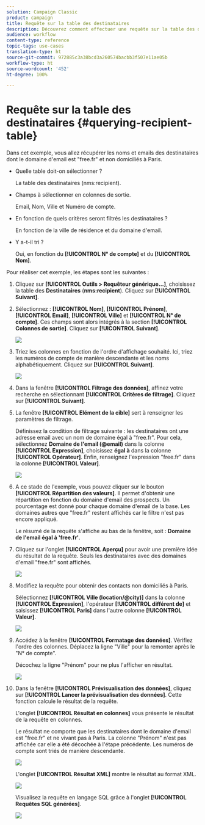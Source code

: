 ```yaml
---
solution: Campaign Classic
product: campaign
title: Requête sur la table des destinataires
description: Découvrez comment effectuer une requête sur la table des destinataires
audience: workflow
content-type: reference
topic-tags: use-cases
translation-type: ht
source-git-commit: 972885c3a38bcd3a260574bacbb3f507e11ae05b
workflow-type: ht
source-wordcount: '452'
ht-degree: 100%

---
```



# Requête sur la table des destinataires {#querying-recipient-table}

Dans cet exemple, vous allez récupérer les noms et emails des destinataires dont le domaine d&#39;email est &quot;free.fr&quot; et non domiciliés à Paris.

* Quelle table doit-on sélectionner ?

   La table des destinataires (nms:recipient).

* Champs à sélectionner en colonnes de sortie.

   Email, Nom, Ville et Numéro de compte.

* En fonction de quels critères seront filtrés les destinataires ?

   En fonction de la ville de résidence et du domaine d&#39;email.

* Y a-t-il tri ?

   Oui, en fonction du **[!UICONTROL N° de compte]** et du **[!UICONTROL Nom]**.

Pour réaliser cet exemple, les étapes sont les suivantes :

1. Cliquez sur **[!UICONTROL Outils > Requêteur générique...]**, choisissez la table des **Destinataires** (**nms:recipient**). Cliquez sur **[!UICONTROL Suivant]**.
1. Sélectionnez : **[!UICONTROL Nom]**, **[!UICONTROL Prénom]**, **[!UICONTROL Email]**, **[!UICONTROL Ville]** et **[!UICONTROL N° de compte]**. Ces champs sont alors intégrés à la section **[!UICONTROL Colonnes de sortie]**. Cliquez sur **[!UICONTROL Suivant]**.

   ![](assets/query_editor_03.png)

1. Triez les colonnes en fonction de l&#39;ordre d&#39;affichage souhaité. Ici, triez les numéros de compte de manière descendante et les noms alphabétiquement. Cliquez sur **[!UICONTROL Suivant]**.

   ![](assets/query_editor_04.png)

1. Dans la fenêtre **[!UICONTROL Filtrage des données]**, affinez votre recherche en sélectionnant **[!UICONTROL Critères de filtrage]**. Cliquez sur **[!UICONTROL Suivant]**.
1. La fenêtre **[!UICONTROL Elément de la cible]** sert à renseigner les paramètres de filtrage.

   Définissez la condition de filtrage suivante : les destinataires ont une adresse email avec un nom de domaine égal à &quot;free.fr&quot;. Pour cela, sélectionnez **Domaine de l&#39;email (@email)** dans la colonne **[!UICONTROL Expression]**, choisissez **égal à** dans la colonne **[!UICONTROL Opérateur]**. Enfin, renseignez l&#39;expression &quot;free.fr&quot; dans la colonne **[!UICONTROL Valeur]**.

   ![](assets/query_editor_05.png)

1. A ce stade de l&#39;exemple, vous pouvez cliquer sur le bouton **[!UICONTROL Répartition des valeurs]**. Il permet d&#39;obtenir une répartition en fonction du domaine d&#39;email des prospects. Un pourcentage est donné pour chaque domaine d&#39;email de la base. Les domaines autres que &quot;free.fr&quot; restent affichés car le filtre n&#39;est pas encore appliqué.

   Le résumé de la requête s&#39;affiche au bas de la fenêtre, soit : **Domaine de l&#39;email égal à &#39;free.fr&#39;**.

1. Cliquez sur l&#39;onglet **[!UICONTROL Aperçu]** pour avoir une première idée du résultat de la requête. Seuls les destinataires avec des domaines d&#39;email &quot;free.fr&quot; sont affichés.

   ![](assets/query_editor_nveau_17.png)

1. Modifiez la requête pour obtenir des contacts non domiciliés à Paris.

   Sélectionnez **[!UICONTROL Ville (location/@city)]** dans la colonne **[!UICONTROL Expression]**, l&#39;opérateur **[!UICONTROL différent de]** et saisissez **[!UICONTROL Paris]** dans l&#39;autre colonne **[!UICONTROL Valeur]**.

   ![](assets/query_editor_08.png)

1. Accédez à la fenêtre **[!UICONTROL Formatage des données]**. Vérifiez l&#39;ordre des colonnes. Déplacez la ligne &quot;Ville&quot; pour la remonter après le &quot;N° de compte&quot;.

   Décochez la ligne &quot;Prénom&quot; pour ne plus l&#39;afficher en résultat.

   ![](assets/query_editor_nveau_15.png)

1. Dans la fenêtre **[!UICONTROL Prévisualisation des données]**, cliquez sur **[!UICONTROL Lancer la prévisualisation des données]**. Cette fonction calcule le résultat de la requête.

   L&#39;onglet **[!UICONTROL Résultat en colonnes]** vous présente le résultat de la requête en colonnes.

   Le résultat ne comporte que les destinataires dont le domaine d&#39;email est &quot;free.fr&quot; et ne vivant pas à Paris. La colonne &quot;Prénom&quot; n&#39;est pas affichée car elle a été décochée à l&#39;étape précédente. Les numéros de compte sont triés de manière descendante.

   ![](assets/query_editor_nveau_12.png)

   L&#39;onglet **[!UICONTROL Résultat XML]** montre le résultat au format XML.

   ![](assets/query_editor_nveau_13.png)

   Visualisez la requête en langage SQL grâce à l&#39;onglet **[!UICONTROL Requêtes SQL générées]**.

   ![](assets/query_editor_nveau_14.png)
